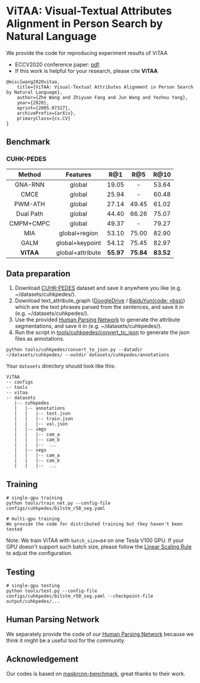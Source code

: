 # ViTAA: Visual-Textual Attributes Alignment in Person Search by Natural Language

We provide the code for reproducing experiment results of ViTAA

- ECCV2020 conference paper: [pdf](https://arxiv.org/pdf/2005.07327v2.pdf).
- If this work is helpful for your research, please cite **ViTAA**

```
@misc{wang2020vitaa,
    title={ViTAA: Visual-Textual Attributes Alignment in Person Search by Natural Language},
    author={Zhe Wang and Zhiyuan Fang and Jun Wang and Yezhou Yang},
    year={2020},
    eprint={2005.07327},
    archivePrefix={arXiv},
    primaryClass={cs.CV}
}
```

## Benchmark
### CUHK-PEDES
|    Method   |     Features     |  R@1  |  R@5  |  R@10  |
|:-----------:|:----------------:|:-----:|:-----:|:------:|
|   GNA-RNN   |      global      | 19.05 |   -   |  53.64 |
|     CMCE    |      global      | 25.94 |   -   |  60.48 |
|   PWM-ATH   |      global      | 27.14 | 49.45 |  61.02 | 
|  Dual Path  |      global      | 44.40 | 66.26 |  75.07 |
|  CMPM+CMPC  |      global      | 49.37 |   -   |  79.27 | 
|     MIA     |   global+region  | 53.10 | 75.00 |  82.90 |
|     GALM    |  global+keypoint | 54.12 | 75.45 |  82.97 |
|  **ViTAA**  | global+attribute | **55.97** | **75.84** |  **83.52** |


## Data preparation
1. Download [CUHK-PEDES](https://github.com/ShuangLI59/Person-Search-with-Natural-Language-Description) dataset and save it anywhere you like (e.g. ~/datasets/cuhkpedes/).
2. Download text_attribute_graph ([GoogleDrive](https://drive.google.com/file/d/1Sqm3V97hbqK9GxIwshZejJWLARfu5o1s/view?usp=sharing)
/ [BaiduYun(code: vbss)](https://pan.baidu.com/s/1TIX4lbvZmGwbBNHcRyA1ng)) which are the text phrases parsed from the sentences, and save it in (e.g. ~/datasets/cuhkpedes/).
3. Use the provided [Human Parsing Network](https://github.com/Jarr0d/Human-Parsing-Network) to generate the attribute segmentations, and save it in (e.g. ~/datasets/cuhkpedes/).
4. Run the script in [tools/cuhkpedes/convert_to_json](https://github.com/Jarr0d/ViTAA/blob/master/tools/cuhkpedes/convert_to_json.py) to generate the json files as annotations.
```shell
python tools/cuhkpedes/convert_to_json.py --datadir ~/datasets/cuhkpedes/ --outdir datasets/cuhkpedes/annotations
```
Your `datasets` directory should look like this:

````
ViTAA
-- configs
-- tools
-- vitaa
-- datasets
   |-- cuhkpedes
   |   |-- annotations
   |   |   |-- test.json
   |   |   |-- train.json
   |   |   |-- val.json
   |   |-- imgs
   |   |   |-- cam_a
   |   |   |-- cam_b
   |   |   |--  ...
   |   |-- segs
   |   |   |-- cam_a
   |   |   |-- cam_b
   |   |   |--  ...
````


## Training
```
# single-gpu training
python tools/train_net.py --config-file configs/cuhkpedes/bilstm_r50_seg.yaml

# multi-gpu training
We provide the code for distributed training but they haven't been tested
```
Note: We train ViTAA with `batch_size=64` on one Tesla V100 GPU. If your GPU doesn't support such batch size, please follow the [Linear Scaling Rule](https://arxiv.org/abs/1706.02677) to adjust the configuration.


##  Testing
```shell
# single-gpu testing
python tools/test.py --config-file configs/cuhkpedes/bilstm_r50_seg.yaml --checkpoint-file output/cuhkpedes/...
```


##  Human Parsing Network
We separately provide the code of our [Human Parsing Network](https://github.com/Jarr0d/Human-Parsing-Network) because we think it might be a useful tool for the community.


## Acknowledgement
Our codes is based on [maskrcnn-benchmark](https://github.com/facebookresearch/maskrcnn-benchmark), great thanks to their work.

